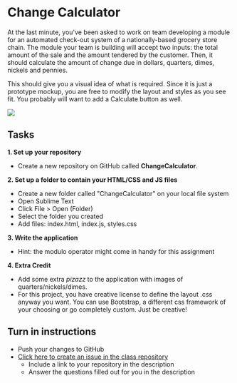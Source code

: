 # Change Calculator

At the last minute, you've been asked to work on team developing a module for an automated check-out system of a nationally-based grocery store chain. The module your team is building will accept two inputs: the total amount of the sale and the amount tendered by the customer. Then, it should calculate the amount of change due in dollars, quarters, dimes, nickels and pennies.

This should give you a visual idea of what is required. Since it is just a prototype mockup, you are free to modify the layout and styles as you see fit. You probably will want to add a Calculate button as well.

<img src="http://i.imgur.com/1jKogI1.png" />

## Tasks

**1. Set up your repository**
* Create a new repository on GitHub called **ChangeCalculator**.

**2. Set up a folder to contain your HTML/CSS and JS files**
* Create a new folder called "ChangeCalculator" on your local file system
* Open Sublime Text 
* Click File > Open (Folder)
* Select the folder you created
* Add files: index.html, index.js, styles.css

**3. Write the application**
* Hint: the modulo operator might come in handy for this assignment

**4. Extra Credit**
* Add some extra *pizazz* to the application with images of quarters/nickels/dimes.
* For this project, you have creative license to define the layout .css anyway you want. You can use Bootstrap, a different css framework of your choosing or go completely custom. Just be creative!


## Turn in instructions

* Push your changes to GitHub 
* [Click here to create an issue in the class repository](https://www.github.com/OriginCodeAcademy/2016-SC-WinterCohort/issues/new?title=ChangeCalculator&body=1.%20Where%20can%20I%20find%20your%20repository%3F%20(Paste%20the%20url%20of%20your%20repository%20below)%0A%0A2.%20What%20was%20your%20biggest%20success%20in%20this%20application%3F%0A%0A3.%20What%20extras%20did%20you%20add%20to%20this%20project%3F%0A%0A4.%20What%20was%20the%20hardest%20part%20for%20you%20with%20this%20project%3F)
	* Include a link to your repository in the description
	* Answer the questions filled out for you in the description
